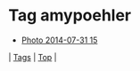 <!--
title: Tag amypoehler
date: 2020-06-28T15:26:59.797Z
tags:
-->
# Tag amypoehler

 * [Photo 2014-07-31 15](93408036008.md)

| [Tags](tags.md) | [Top](index.md) |
